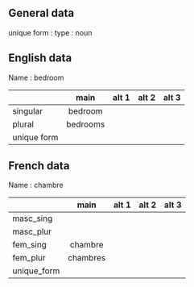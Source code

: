 ## General data

unique form :
type : noun

## English data

Name : bedroom

|             |   main   | alt 1 | alt 2 | alt 3 |
| :---------- | :------: | :---: | :---: | ----- |
| singular    | bedroom  |       |       |       |
| plural      | bedrooms |       |       |       |
| unique form |          |       |       |       |

## French data

Name : chambre

|             |   main   | alt 1 | alt 2 | alt 3 |
| :---------- | :------: | :---: | :---: | :---: |
| masc_sing   |          |       |       |       |
| masc_plur   |          |       |       |       |
| fem_sing    | chambre  |       |       |       |
| fem_plur    | chambres |       |       |       |
| unique_form |          |       |       |       |


